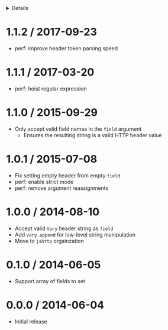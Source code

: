 <!-- START doctoc generated TOC please keep comment here to allow auto update -->
<!-- DON'T EDIT THIS SECTION, INSTEAD RE-RUN doctoc TO UPDATE -->
<details>
<summary>Details</summary>

- [1.1.2 / 2017-09-23](#112--2017-09-23)
- [1.1.1 / 2017-03-20](#111--2017-03-20)
- [1.1.0 / 2015-09-29](#110--2015-09-29)
- [1.0.1 / 2015-07-08](#101--2015-07-08)
- [1.0.0 / 2014-08-10](#100--2014-08-10)
- [0.1.0 / 2014-06-05](#010--2014-06-05)
- [0.0.0 / 2014-06-04](#000--2014-06-04)

</details>
<!-- END doctoc generated TOC please keep comment here to allow auto update -->

1.1.2 / 2017-09-23
==================

  * perf: improve header token parsing speed

1.1.1 / 2017-03-20
==================

  * perf: hoist regular expression

1.1.0 / 2015-09-29
==================

  * Only accept valid field names in the `field` argument
    - Ensures the resulting string is a valid HTTP header value

1.0.1 / 2015-07-08
==================

  * Fix setting empty header from empty `field`
  * perf: enable strict mode
  * perf: remove argument reassignments

1.0.0 / 2014-08-10
==================

  * Accept valid `Vary` header string as `field`
  * Add `vary.append` for low-level string manipulation
  * Move to `jshttp` orgainzation

0.1.0 / 2014-06-05
==================

  * Support array of fields to set

0.0.0 / 2014-06-04
==================

  * Initial release
